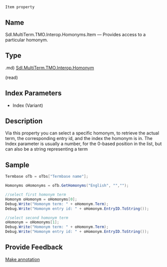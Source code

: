

# 
    Item property




## Name

Sdl.MultiTerm.TMO.Interop.Homonyms.Item —          Provides access to a particular homonym.



## Type
.md)
[Sdl.MultiTerm.TMO.Interop.Homonym](Sdl.MultiTerm.TMO.Interop.Homonym.md)

(read)



## Index Parameters

* Index (Variant)




## Description



Via this property you can select a specific homonym, to retrieve the actual term, the corresponding entry id, and the index the homonym is in. The Index parameter is usually a number, for the 0-based position in the list, but can also be a string representing a term



## Sample


```cs
Termbase oTb = oTbs["Termbase name"];

Homonyms oHomonyms = oTb.GetHomonyms("English", "","");

//select first homonym term
Homonym oHomonym = oHomonyms[0];
Debug.Write("Homonym term: " + oHomonym.Term);
Debug.Write("Homonym entry id: " + oHomonym.EntryID.ToString());

//select second homonym term
oHomonym = oHomonyms[1];
Debug.Write("Homonym term: " + oHomonym.Term);
Debug.Write("Homonym entry id: " + oHomonym.EntryID.ToString());
```



## Provide Feedback

[Make annotation](mailto:sdk-feedback@sdl.com&amp;subject=Reference%20for%20Sdl.MultiTerm.TMO.Interop.Homonyms.Item)

